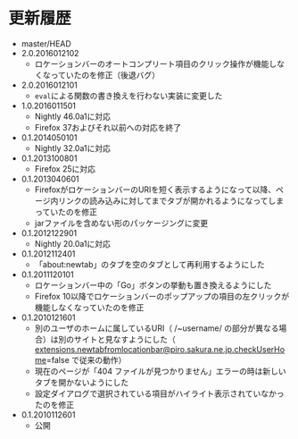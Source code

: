 # 更新履歴

 - master/HEAD
 - 2.0.2016012102
   * ロケーションバーのオートコンプリート項目のクリック操作が機能しなくなっていたのを修正（後退バグ）
 - 2.0.2016012101
   * `eval`による関数の書き換えを行わない実装に変更した
 - 1.0.2016011501
   * Nightly 46.0a1に対応
   * Firefox 37およびそれ以前への対応を終了
 - 0.1.2014050101
   * Nightly 32.0a1に対応
 - 0.1.2013100801
   * Firefox 25に対応
 - 0.1.2013040601
   * FirefoxがロケーションバーのURIを短く表示するようになって以降、ページ内リンクの読み込みに対してまでタブが開かれるようになってしまっていたのを修正
   * jarファイルを含めない形のパッケージングに変更
 - 0.1.2012122901
   * Nightly 20.0a1に対応
 - 0.1.2012112401
   * 「about:newtab」のタブを空のタブとして再利用するようにした
 - 0.1.2011120101
   * ロケーションバー中の「Go」ボタンの挙動も置き換えるようにした
   * Firefox 10以降でロケーションバーのポップアップの項目の左クリックが機能しなくなっていたのを修正
 - 0.1.2010121601
   * 別のユーザのホームに属しているURI（ /~username/ の部分が異なる場合）は別のサイトと見なすようにした（ extensions.newtabfromlocationbar@piro.sakura.ne.jp.checkUserHome=false で従来の動作）
   * 現在のページが「404 ファイルが見つかりません」エラーの時は新しいタブを開かないようにした
   * 設定ダイアログで選択されている項目がハイライト表示されていなかったのを修正
 - 0.1.2010112601
   * 公開
